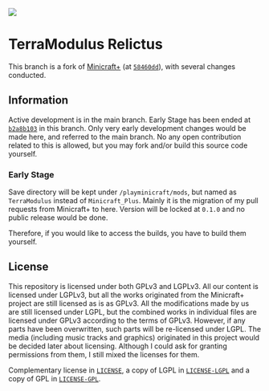 [![](https://dcbadge.limes.pink/api/server/https://discord.com/invite/87DF72RqHu?style=flat)](https://discord.com/invite/87DF72RqHu)

# TerraModulus Relictus

This branch is a fork of [Minicraft+](https://github.com/MinicraftPlus/minicraft-plus-revived)
(at [`58460dd`](https://github.com/MinicraftPlus/minicraft-plus-revived/commit/58460ddf4860423a915289d96152150cc09238f6)),
with several changes conducted.

## Information

Active development is in the main branch. Early Stage has been ended at
[`b2a8b103`](https://github.com/AnvilloyDevStudio/TerraModulus/commit/b2a8b103afe7c9122d8b40b1d2f20dc7fcc98d5c)
in this branch. Only very early development changes would be made here, and referred to the main branch.
No any open contribution related to this is allowed, but you may fork and/or build this source code yourself.

### Early Stage

Save directory will be kept under `/playminicraft/mods`, but named as `TerraModulus` instead of `Minicraft_Plus`.
Mainly it is the migration of my pull requests from Minicraft+ to here.
Version will be locked at `0.1.0` and no public release would be done.

Therefore, if you would like to access the builds, you have to build them yourself.

## License

This repository is licensed under both GPLv3 and LGPLv3. All our content is licensed under LGPLv3, but all the works originated
from the Minicraft+ project are still licensed as is as GPLv3. All the modifications made by us are still licensed under LGPL, but
the combined works in individual files are licensed under GPLv3 according to the terms of GPLv3. However, if any parts have been
overwritten, such parts will be re-licensed under LGPL. The media (including music tracks and graphics) originated in this project
would be decided later about licensing. Although I could ask for granting permissions from them, I still mixed the licenses for them.

Complementary license in [`LICENSE`](/LICENSE), a copy of LGPL in [`LICENSE-LGPL`](/LICENSE-LGPL) and a copy of GPL in
[`LICENSE-GPL`](/LICENSE-GPL).
